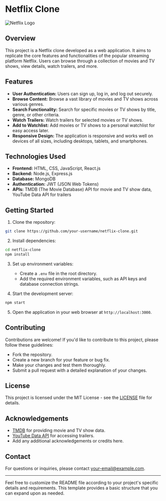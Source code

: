 # Netflix Clone

![Netflix Logo]([netflix_logo.png](https://cdn.1min30.com/wp-content/uploads/2018/02/Couleur-logo-Netflix.jpg))

## Overview

This project is a Netflix clone developed as a web application. It aims to replicate the core features and functionalities of the popular streaming platform Netflix. Users can browse through a collection of movies and TV shows, view details, watch trailers, and more.

## Features

- **User Authentication:** Users can sign up, log in, and log out securely.
- **Browse Content:** Browse a vast library of movies and TV shows across various genres.
- **Search Functionality:** Search for specific movies or TV shows by title, genre, or other criteria.
- **Watch Trailers:** Watch trailers for selected movies or TV shows.
- **Add to Watchlist:** Add movies or TV shows to a personal watchlist for easy access later.
- **Responsive Design:** The application is responsive and works well on devices of all sizes, including desktops, tablets, and smartphones.

## Technologies Used

- **Frontend:** HTML, CSS, JavaScript, React.js
- **Backend:** Node.js, Express.js
- **Database:** MongoDB
- **Authentication:** JWT (JSON Web Tokens)
- **APIs:** TMDB (The Movie Database) API for movie and TV show data, YouTube Data API for trailers

## Getting Started

1. Clone the repository:

```bash
git clone https://github.com/your-username/netflix-clone.git
```

2. Install dependencies:

```bash
cd netflix-clone
npm install
```

3. Set up environment variables:
   - Create a `.env` file in the root directory.
   - Add the required environment variables, such as API keys and database connection strings.

4. Start the development server:

```bash
npm start
```

5. Open the application in your web browser at `http://localhost:3000`.

## Contributing

Contributions are welcome! If you'd like to contribute to this project, please follow these guidelines:
- Fork the repository.
- Create a new branch for your feature or bug fix.
- Make your changes and test them thoroughly.
- Submit a pull request with a detailed explanation of your changes.

## License

This project is licensed under the MIT License - see the [LICENSE](LICENSE) file for details.

## Acknowledgements

- [TMDB](https://www.themoviedb.org/) for providing movie and TV show data.
- [YouTube Data API](https://developers.google.com/youtube/v3) for accessing trailers.
- Add any additional acknowledgements or credits here.

## Contact

For questions or inquiries, please contact [your-email@example.com](mailto:your-email@example.com).

---

Feel free to customize the README file according to your project's specific details and requirements. This template provides a basic structure that you can expand upon as needed.
